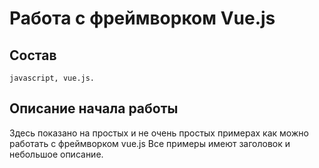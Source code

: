 # Работа с фреймворком Vue.js 
## Состав
    javascript, vue.js.
## Описание начала работы
Здесь показано на простых и не очень простых примерах как можно работать с фреймворком vue.js
Все примеры имеют заголовок и небольшое описание. 
